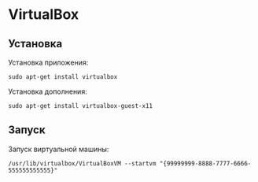 # VirtualBox

## Установка

Установка приложения:

    sudo apt-get install virtualbox

Установка дополнения:

    sudo apt-get install virtualbox-guest-x11

## Запуск

Запуск виртуальной машины:

    /usr/lib/virtualbox/VirtualBoxVM --startvm "{99999999-8888-7777-6666-555555555555}"
